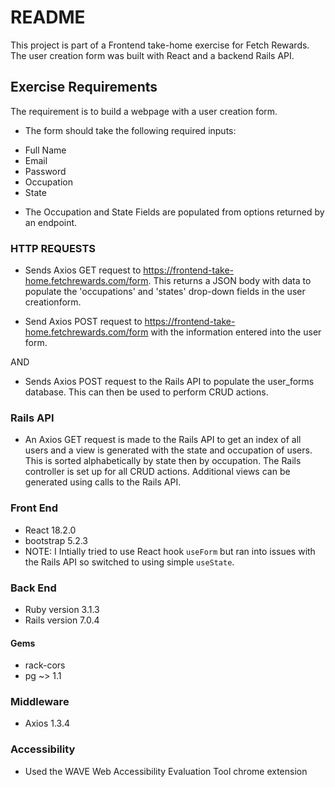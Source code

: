 # README
This project is part of a Frontend take-home exercise for Fetch Rewards. The user creation form was built with React and a backend Rails API. 

## Exercise Requirements
The requirement is to build a webpage with a user creation form.

* The form should take the following required inputs:
- Full Name
- Email
- Password
- Occupation
- State

* The Occupation and State Fields are populated from options returned by an endpoint. 


### HTTP REQUESTS
* Sends Axios GET request to https://frontend-take-home.fetchrewards.com/form. This returns a JSON body with data to populate the 'occupations' and 'states' drop-down fields in the user creationform.

* Send Axios POST request to https://frontend-take-home.fetchrewards.com/form with the information entered into the user form.

AND

* Sends Axios POST request to the Rails API to populate the user_forms database.  This can then be used to perform CRUD actions.


### Rails API
* An Axios GET request is made to the Rails API to get an index of all users and a view is generated with the state and occupation of users.  This is sorted alphabetically by state then by occupation. The Rails controller is set up for all CRUD actions. Additional views can be generated using calls to the Rails API. 


### Front End
* React 18.2.0
* bootstrap 5.2.3
* NOTE: I Intially tried to use React hook `useForm` but ran into issues with the Rails API so switched to using simple `useState`.


### Back End
* Ruby version 3.1.3
* Rails version 7.0.4

#### Gems
* rack-cors
* pg ~> 1.1


### Middleware
* Axios 1.3.4

### Accessibility
* Used the WAVE Web Accessibility Evaluation Tool chrome extension